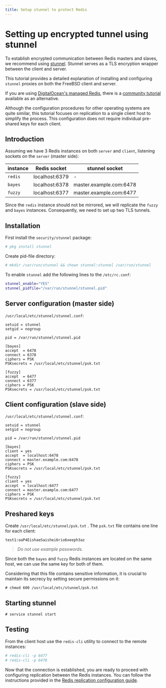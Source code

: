 ```yaml
---
title: Setup stunnel to protect Redis
---
```


# Setting up encrypted tunnel using stunnel

To establish encrypted communication between Redis masters and slaves, we recommend using [stunnel](https://www.stunnel.org). Stunnel serves as a TLS encryption wrapper between the client and server.

This tutorial provides a detailed explanation of installing and configuring `stunnel` proxies on both the FreeBSD client and server.

If you are using [DigitalOcean's managed Redis](https://docs.digitalocean.com/products/databases/redis/), there is a [community tutorial](https://www.digitalocean.com/community/tutorials/how-to-connect-to-managed-redis-over-tls-with-stunnel-and-redis-cli) available as an alternative.

Although the configuration procedures for other operating systems are quite similar, this tutorial focuses on replication to a single client host to simplify the process. This configuration does not require individual pre-shared keys for each client.

## Introduction

Assuming we have 3 Redis instances on both `server` and `client`, listening sockets on the `server` (master side):

|instance|Redis socket|stunnel socket|
|---|---|---|
|`redis`|localhost:6379|-|
|`bayes`|localhost:6378|master.example.com:6478|
|`fuzzy`|localhost:6377|master.example.com:6477|

Since the `redis` instance should not be mirrored, we will replicate the `fuzzy` and `bayes` instances. Consequently, we need to set up two TLS tunnels.

## Installation

First install the `security/stunnel` package:

```sh
# pkg install stunnel
```

Create pid-file directory:

```sh
# mkdir /var/run/stunnel && chown stunnel:stunnel /var/run/stunnel
```

To enable `stunnel` add the following lines to the `/etc/rc.conf`:

```sh
stunnel_enable="YES"
stunnel_pidfile="/var/run/stunnel/stunnel.pid"
```

## Server configuration (master side)

`/usr/local/etc/stunnel/stunnel.conf`:

```
setuid = stunnel
setgid = nogroup

pid = /var/run/stunnel/stunnel.pid

[bayes]
accept  = 6478
connect = 6378
ciphers = PSK
PSKsecrets = /usr/local/etc/stunnel/psk.txt

[fuzzy]
accept  = 6477
connect = 6377
ciphers = PSK
PSKsecrets = /usr/local/etc/stunnel/psk.txt
```

## Client configuration (slave side)

`/usr/local/etc/stunnel/stunnel.conf`:

```
setuid = stunnel
setgid = nogroup

pid = /var/run/stunnel/stunnel.pid

[bayes]
client = yes
accept  = localhost:6478
connect = master.example.com:6478
ciphers = PSK
PSKsecrets = /usr/local/etc/stunnel/psk.txt

[fuzzy]
client = yes
accept  = localhost:6477
connect = master.example.com:6477
ciphers = PSK
PSKsecrets = /usr/local/etc/stunnel/psk.txt
```

## Preshared keys

Create `/usr/local/etc/stunnel/psk.txt` .
 The `psk.txt` file contains one line for each client:

`test1:oaP4EishaeSaishei6rio6xeeph3az`

> _Do not use example passwords._

Since both the `bayes` and `fuzzy` Redis instances are located on the same host, we can use the same key for both of them.

Considering that this file contains sensitive information, it is crucial to maintain its secrecy by setting secure permissions on it:

`# chmod 600 /usr/local/etc/stunnel/psk.txt`

## Starting stunnel

`# service stunnel start`

## Testing

From the client host use the `redis-cli` utility to connect to the remote instances:

```sh
# redis-cli -p 6477
# redis-cli -p 6478
```

Now that the connection is established, you are ready to proceed with configuring replication between the Redis instances. You can follow the instructions provided in the [Redis replication configuration guide](redis_replication.html#rspamd-configuration-on-the-replica).
